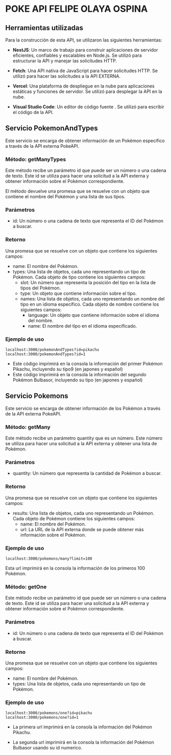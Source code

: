 # POKE API FELIPE OLAYA OSPINA

## Herramientas utilizadas

Para la construcción de esta API, se utilizaron las siguientes herramientas:

- **NestJS**: Un marco de trabajo para construir aplicaciones de servidor eficientes, confiables y escalables en Node.js. Se utilizó para estructurar la API y manejar las solicitudes HTTP.

- **Fetch**: Una API nativa de JavaScript para hacer solicitudes HTTP. Se utilizó para hacer las solicitudes a la API EXTERNA.

- **Vercel**: Una plataforma de despliegue en la nube para aplicaciones estáticas y funciones de servidor. Se utilizó para desplegar la API en la nube.

- **Visual Studio Code**: Un editor de código fuente . Se utilizó para escribir el código de la API.

## Servicio PokemonAndTypes

Este servicio se encarga de obtener información de un Pokémon específico a través de la API externa PokeAPI.

### Método: getManyTypes

Este método recibe un parámetro id que puede ser un número o una cadena de texto. Este id se utiliza para hacer una solicitud a la API externa y obtener información sobre el Pokémon correspondiente.

El método devuelve una promesa que se resuelve con un objeto que contiene el nombre del Pokémon y una lista de sus tipos.

### Parámetros

- id: Un número o una cadena de texto que representa el ID del Pokémon a buscar.

### Retorno

Una promesa que se resuelve con un objeto que contiene los siguientes campos:

- name: El nombre del Pokémon.
- types: Una lista de objetos, cada uno representando un tipo de Pokémon. Cada objeto de tipo contiene los siguientes campos:
  - slot: Un número que representa la posición del tipo en la lista de tipos del Pokémon.
  - type: Un objeto que contiene información sobre el tipo.
  - names: Una lista de objetos, cada uno representando un nombre del tipo en un idioma específico. Cada objeto de nombre contiene los siguientes campos:
    - language: Un objeto que contiene información sobre el idioma del nombre.
    - name: El nombre del tipo en el idioma especificado.

### Ejemplo de uso

```
localhost:3000/pokemonAndTypes?id=pikachu
localhost:3000/pokemonAndTypes?id=1
```

- Este código imprimirá en la consola la información del primer Pokémon Pikachu, incluyendo su tipo9 (en japones y español)
- Este código imprimirá en la consola la información del segundo Pokémon Bulbasor, incluyendo su tipo (en japones y español)

## Servicio Pokemons

Este servicio se encarga de obtener información de los Pokémon a través de la API externa PokeAPI.

### Método: getMany

Este método recibe un parámetro quantity que es un número. Este número se utiliza para hacer una solicitud a la API externa y obtener una lista de Pokémon.

### Parámetros

- quantity: Un número que representa la cantidad de Pokémon a buscar.

### Retorno

Una promesa que se resuelve con un objeto que contiene los siguientes campos:

- results: Una lista de objetos, cada uno representando un Pokémon. Cada objeto de Pokémon contiene los siguientes campos:
  - name: El nombre del Pokémon.
  - url: La URL de la API externa donde se puede obtener más información sobre el Pokémon.

### Ejemplo de uso

```
localhost:3000/pokemons/many?limit=100
```

Esta url imprimirá en la consola la información de los primeros 100 Pokémon.

### Método: getOne

Este método recibe un parámetro id que puede ser un número o una cadena de texto. Este id se utiliza para hacer una solicitud a la API externa y obtener información sobre el Pokémon correspondiente.

### Parámetros

- id: Un número o una cadena de texto que representa el ID del Pokémon a buscar.

### Retorno

Una promesa que se resuelve con un objeto que contiene los siguientes campos:

- name: El nombre del Pokémon.
- types: Una lista de objetos, cada uno representando un tipo de Pokémon.

### Ejemplo de uso

```
localhost:3000/pokemons/one?id=pikachu
localhost:3000/pokemons/one?id=1
```

- La primera url imprimirá en la consola la información del Pokémon Pikachu.

- La segunda url imprimirá en la consola la información del Pokémon Bulbasor usando su id numerico.
